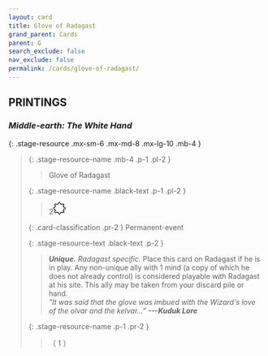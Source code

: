 ```yaml
---
layout: card
title: Glove of Radagast
grand_parent: Cards
parent: G
search_exclude: false
nav_exclude: false
permalink: /cards/glove-of-radagast/
---
```


## PRINTINGS


### _Middle-earth: The White Hand_

{: .stage-resource .mx-sm-6 .mx-md-8 .mx-lg-10 .mb-4 }
> {: .stage-resource-name .mb-4 .p-1 .pl-2 }
> > <div class="card-mp"></div>
> > <div class="card-name">Glove of Radagast</div>
>
> {: .stage-resource-name .black-text .p-1 .pl-2 }
> > 2![](/assets/images/stage-point.svg)
>
> {: .card-classification .pr-2 }
> Permanent-event
>
> {: .stage-resource-text .black-text .p-2 }
> > _**Unique.**_ _Radagast specific._ Place this card on Radagast if he is in play. Any non-unique ally with 1 mind (a copy of which he does not already control) is considered playable with Radagast at his site. This ally may be taken from your discard pile or hand. <br>_"It was said that the glove was imbued with the Wizard's love of the olvar and the kelvar...”_ ***---&#65279;Kuduk Lore*** 
> 
> {: .stage-resource-name .p-1 .pr-2 }
> > <div class="card-shield"></div>
> > <div class="card-corruption">〔 1 〕</div>
